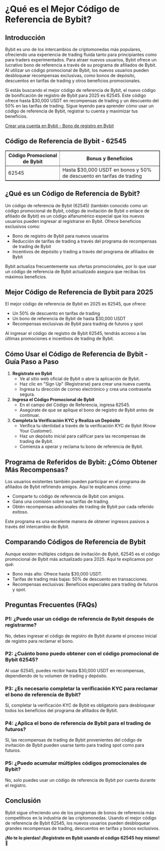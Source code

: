 <h1>¿Qué es el Mejor Código de Referencia de Bybit?</h1>
<h2>Introducción</h2>
<p>Bybit es uno de los intercambios de criptomonedas más populares, ofreciendo una experiencia de trading fluida tanto para principiantes como para traders experimentados. Para atraer nuevos usuarios, Bybit ofrece un lucrativo bono de referencia a través de su programa de afiliados de Bybit. Al utilizar un código promocional de Bybit, los nuevos usuarios pueden desbloquear recompensas exclusivas, como bonos de depósito, descuentos en tarifas de trading y otros beneficios promocionales.</p>
<p>Si estás buscando el mejor código de referencia de Bybit, el nuevo código de bonificación de registro de Bybit para 2025 es 62545. Este código ofrece hasta $30,000 USDT en recompensas de trading y un descuento del 50% en las tarifas de trading. Sigue leyendo para aprender cómo usar un código de referencia de Bybit, registrar tu cuenta y maximizar tus beneficios.</p>

<a href="https://partner.bybit.com/b/62545" target="_blank">Crear una cuenta en Bybit - Bono de registro en Bybit</a>

<h2>Código de Referencia de Bybit - 62545</h2>
<table border="1">
        <tr>
            <th>Código Promocional de Bybit</th>
            <th>Bonus y Beneficios</th>
        </tr>
        <tr>
            <td>62545</td>
            <td>Hasta $30,000 USDT en bonos y 50% de descuento en tarifas de trading</td>
        </tr>
</table>

<h2>¿Qué es un Código de Referencia de Bybit?</h2>
<p>Un código de referencia de Bybit (62545) (también conocido como un código promocional de Bybit, código de invitación de Bybit o enlace de afiliado de Bybit) es un código alfanumérico especial que los nuevos usuarios pueden ingresar al registrarse en Bybit. Ofrece beneficios exclusivos como:</p>
<ul>
        <li>Bono de registro de Bybit para nuevos usuarios</li>
        <li>Reducción de tarifas de trading a través del programa de recompensas de trading de Bybit</li>
        <li>Incentivos de depósito y trading a través del programa de afiliados de Bybit</li>
</ul>
<p>Bybit actualiza frecuentemente sus ofertas promocionales, por lo que usar un código de referencia de Bybit actualizado asegura que recibas los máximos beneficios.</p>

<h2>Mejor Código de Referencia de Bybit para 2025</h2>
<p>El mejor código de referencia de Bybit en 2025 es 62545, que ofrece:</p>
<ul>
        <li>Un 50% de descuento en tarifas de trading</li>
        <li>Un bono de referencia de Bybit de hasta $30,000 USDT</li>
        <li>Recompensas exclusivas de Bybit para trading de futuros y spot</li>
</ul>
<p>Al ingresar el código de registro de Bybit 62545, tendrás acceso a las últimas promociones e incentivos de trading de Bybit.</p>

<h2>Cómo Usar el Código de Referencia de Bybit - Guía Paso a Paso</h2>
<ol>
        <li><strong>Regístrate en Bybit</strong>
            <ul>
                <li>Ve al sitio web oficial de Bybit o abre la aplicación de Bybit.</li>
                <li>Haz clic en "Sign Up" (Registrarse) para crear una nueva cuenta.</li>
                <li>Ingresa tu dirección de correo electrónico y crea una contraseña segura.</li>
            </ul>
        </li>
        <li><strong>Ingresa el Código Promocional de Bybit</strong>
            <ul>
                <li>En el campo del Código de Referencia, ingresa 62545.</li>
                <li>Asegúrate de que se aplique el bono de registro de Bybit antes de continuar.</li>
            </ul>
        </li>
        <li><strong>Completa la Verificación KYC y Realiza un Depósito</strong>
            <ul>
                <li>Verifica tu identidad a través de la verificación KYC de Bybit (Know Your Customer).</li>
                <li>Haz un depósito inicial para calificar para las recompensas de trading de Bybit.</li>
                <li>Comienza a operar y reclama tu bono de referencia de Bybit.</li>
            </ul>
        </li>
</ol>

<h2>Programa de Referidos de Bybit: ¿Cómo Obtener Más Recompensas?</h2>
<p>Los usuarios existentes también pueden participar en el programa de afiliados de Bybit refiriendo amigos. Aquí te explicamos cómo:</p>
<ul>
        <li>Comparte tu código de referencia de Bybit con amigos.</li>
        <li>Gana una comisión sobre sus tarifas de trading.</li>
        <li>Obtén recompensas adicionales de trading de Bybit por cada referido exitoso.</li>
</ul>
<p>Este programa es una excelente manera de obtener ingresos pasivos a través del intercambio de Bybit.</p>

<h2>Comparando Códigos de Referencia de Bybit</h2>
<p>Aunque existen múltiples códigos de invitación de Bybit, 62545 es el código promocional de Bybit más actualizado para 2025. Aquí te explicamos por qué:</p>
<ul>
        <li>Bono más alto: Ofrece hasta $30,000 USDT.</li>
        <li>Tarifas de trading más bajas: 50% de descuento en transacciones.</li>
        <li>Recompensas exclusivas: Beneficios especiales para trading de futuros y spot.</li>
</ul>

<h2>Preguntas Frecuentes (FAQs)</h2>
<h3>P1: ¿Puedo usar un código de referencia de Bybit después de registrarme?</h3>
<p>No, debes ingresar el código de registro de Bybit durante el proceso inicial de registro para reclamar el bono.</p>

<h3>P2: ¿Cuánto bono puedo obtener con el código promocional de Bybit 62545?</h3>
<p>Al usar 62545, puedes recibir hasta $30,000 USDT en recompensas, dependiendo de tu volumen de trading y depósito.</p>

<h3>P3: ¿Es necesario completar la verificación KYC para reclamar el bono de referencia de Bybit?</h3>
<p>Sí, completar la verificación KYC de Bybit es obligatorio para desbloquear todos los beneficios del programa de afiliados de Bybit.</p>

<h3>P4: ¿Aplica el bono de referencia de Bybit para el trading de futuros?</h3>
<p>Sí, las recompensas de trading de Bybit provenientes del código de invitación de Bybit pueden usarse tanto para trading spot como para futuros.</p>

<h3>P5: ¿Puedo acumular múltiples códigos promocionales de Bybit?</h3>
<p>No, solo puedes usar un código de referencia de Bybit por cuenta durante el registro.</p>

<h2>Conclusión</h2>
<p>Bybit sigue ofreciendo uno de los programas de bonos de referencia más competitivos en la industria de las criptomonedas. Usando el mejor código de referencia de Bybit 62545, los nuevos usuarios pueden desbloquear grandes recompensas de trading, descuentos en tarifas y bonos exclusivos.</p>
<p><strong>¡No te lo pierdas! ¡Regístrate en Bybit usando el código 62545 hoy mismo! 🚀</strong></p>
</body>
</html>
